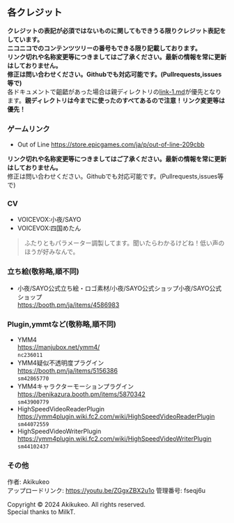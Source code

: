 ## 各クレジット
**クレジットの表記が必須ではないものに関してもできうる限りクレジット表記をしています。**  
**ニコニコでのコンテンツツリーの番号もできる限り記載しております。**  
**リンク切れや名称変更等につきましてはご了承ください。最新の情報を常に更新はしておりません。**  
**修正は問い合わせください。Githubでも対応可能です。(Pullrequests,issues等で)**  
各ドキュメントで齟齬があった場合は親ディレクトリの[link-1.md](../link-1.md)が優先となります。**親ディレクトリは今までに使ったのすべてあるので注意！リンク変更等は優先！**  


### ゲームリンク
- Out of Line
https://store.epicgames.com/ja/p/out-of-line-209cbb

**リンク切れや名称変更等につきましてはご了承ください。最新の情報を常に更新はしておりません。**  
修正は問い合わせください。Githubでも対応可能です。(Pullrequests,issues等で)  

### CV
- VOICEVOX:小夜/SAYO  
- VOICEVOX:四国めたん
> ふたりともパラメーター調製してます。聞いたらわかるけどね！低い声のほうが好みなんで。

### 立ち絵(敬称略,順不同)
- 小夜/SAYO公式立ち絵・ロゴ素材/小夜/SAYO公式ショップ小夜/SAYO公式ショップ  
https://booth.pm/ja/items/4586983  
  

  
### Plugin,ymmtなど(敬称略,順不同)
- YMM4  
https://manjubox.net/ymm4/  
`nc236011`  
- YMM4疑似不透明度プラグイン  
https://booth.pm/ja/items/5156386  
`sm42865770`  
- YMM4キャラクターモーションプラグイン  
https://benikazura.booth.pm/items/5870342  
`sm43900779`  
- HighSpeedVideoReaderPlugin  
https://ymm4plugin.wiki.fc2.com/wiki/HighSpeedVideoReaderPlugin  
`sm44072559`  
- HighSpeedVideoWriterPlugin  
https://ymm4plugin.wiki.fc2.com/wiki/HighSpeedVideoWriterPlugin  
`sm44102437`

### その他  

作者: Akikukeo  
アップロードリンク: https://youtu.be/ZGgxZBX2u1o 
管理番号: fseqj6u

Copyright © 2024 Akikukeo. All rights reserved.  
Special thanks to MilkT.
